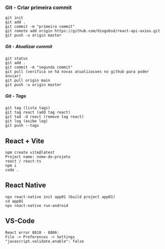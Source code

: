 ### Git - Criar primeira commit

    git init
    git add .
    git commit -m "primeira commit"
    git remote add origin https://github.com/diogobsd/react-api-axios.git
    git push -u origin master

##### Git - Atualizar commit

    git status
    git add .
    git commit -m "segunda commit" 
    git pull (verifica se há novas atualizacoes no github para poder enviar)
    git pull origin main
    git push -u origin master

##### Git - Tags

    git tag (lista tags)
    git tag react (add tag react)
    git tad -d react (remove tag react)
    git log (exibe log)
    git push --tags

## React + Vite

    npm create vite@latest
    Project name: nome-do-projeto
    react / react-ts
    npm i
    code .

## React Native

    npx react-native init app01 (build project app01)
    cd app01
    npx react-native run-android

## VS-Code

    React error 8810 - 8806:
    File -> Preferences -> Settings
    "javascript.validate.enable": false
